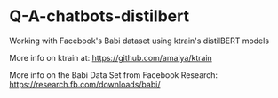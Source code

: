 # Q-A-chatbots-distilbert
Working with Facebook's Babi dataset using ktrain's distilBERT models

More info on ktrain at: https://github.com/amaiya/ktrain

More info on the Babi Data Set from Facebook Research: https://research.fb.com/downloads/babi/

